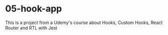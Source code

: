 # 05-hook-app

This is a project from a Udemy's course about Hooks, Custom Hooks, React Router and RTL with Jest

